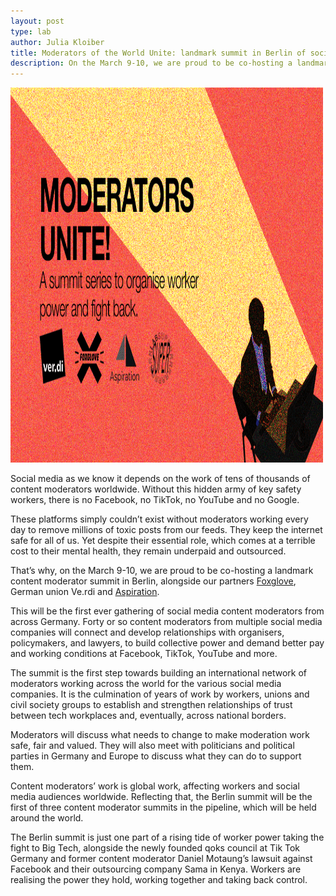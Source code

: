 ```yaml
---
layout: post
type: lab
author: Julia Kloiber
title: Moderators of the World Unite: landmark summit in Berlin of social media content moderators fighting for fairer workplaces
description: On the March 9-10, we are proud to be co-hosting a landmark content moderator summit in Berlin, alongside our partners Foxglove, German union Ve.rdi and Aspiration Tech.
---
```



<img src="/assets/img/blog/moderators.png" alt="Image saying Moderators unite" width="500" height="600">

<p>
Social media as we know it depends on the work of tens of thousands of content moderators worldwide. Without this hidden army of key safety workers, there is no Facebook, no TikTok, no YouTube and no Google.
</p>
<p>
These platforms simply couldn’t exist without moderators working every day to remove millions of toxic posts from our feeds. They keep the internet safe for all of us. Yet despite their essential role, which comes at a terrible cost to their mental health, they remain underpaid and outsourced.
</p>
<p>
That’s why, on the March 9-10, we are proud to be co-hosting a landmark content moderator summit in Berlin, alongside our partners <a href="https://www.foxglove.org.uk/">Foxglove</a>, German union Ve.rdi and <a href="https://aspirationtech.org/">Aspiration</a>.
</p>
<p>
This will be the first ever gathering of social media content moderators from across Germany. Forty or so content moderators from multiple social media companies will connect and develop relationships with organisers, policymakers, and lawyers, to build collective power and demand better pay and working conditions at Facebook, TikTok, YouTube and more.
</p>
<p>
The summit is the first step towards building an international network of moderators working across the world for the various social media companies. It is the culmination of years of work by workers, unions and civil society groups to establish and strengthen relationships of trust between tech workplaces and, eventually, across national borders.
</p>
<p>
Moderators will discuss what needs to change to make moderation work safe, fair and valued. They will also meet with politicians and political parties in Germany and Europe to discuss what they can do to support them. 
</p>
<p>
Content moderators’ work is global work, affecting workers and social media audiences worldwide. Reflecting that, the Berlin summit will be the first of three content moderator summits in the pipeline, which will be held around the world. 
</p>
<p>
The Berlin summit is just one part of a rising tide of worker power taking the fight to Big Tech, alongside the newly founded qoks council at Tik Tok Germany and former content moderator Daniel Motaung’s lawsuit against Facebook and their outsourcing company Sama in Kenya. Workers are realising the power they hold, working together and taking back control. 
</p>
